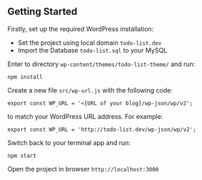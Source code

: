 ## Getting Started

Firstly, set up the required WordPress installation:

- Set the project using local domain `todo-list.dev`
- Import the Database `todo-list.sql` to your MySQL 

Enter to directory `wp-content/themes/todo-list-theme/` and run:

```npm install```

Create a new file `src/wp-url.js` with the following code:

```
export const WP_URL = '<{URL of your blog}/wp-json/wp/v2';
```

to match your WordPress URL address. For example:

```
export const WP_URL = 'http://todo-list.dev/wp-json/wp/v2';
```

Switch back to your terminal app and run:

```
npm start
```

Open the project in browser `http://localhost:3000`
